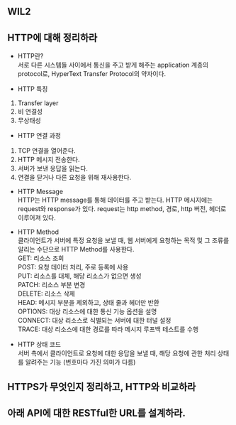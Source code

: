 ## WIL2
HTTP에 대해 정리하라
---
* HTTP란?   
 서로 다른 시스템들 사이에서 통신을 주고 받게 해주는 application 계층의 protocol로, HyperText Transfer Protocol의 약자이다.

 * HTTP 특징   
 1. Transfer layer
 2. 비 연결성
 3. 무상태성

 * HTTP 연결 과정   
 1. TCP 연결을 열어준다.
 2. HTTP 메시지 전송한다.
 3. 서버가 보낸 응답을 읽는다.
 4. 연결을 닫거나 다른 요청을 위해 재사용한다.

 * HTTP Message   
 HTTP는 HTTP message를 통해 데이터를 주고 받는다. HTTP 메시지에는 request와 response가 있다. request는 http method, 경로, http 버전, 헤더로 이루어져 있다.

 * HTTP Method   
 클라이언트가 서버에 특정 요청을 보낼 때, 웹 서버에게 요청하는 목적 및 그 조류를 알리는 수단으로 HTTP Method를 사용한다.   
 GET: 리소스 조회   
 POST: 요청 데이터 처리, 주로 등록에 사용   
 PUT: 리소스를 대체, 해당 리소스가 없으면 생성   
 PATCH: 리소스 부분 변경   
 DELETE: 리소스 삭제   
 HEAD: 메시지 부분을 제외하고, 상태 줄과 헤더만 반환   
 OPTIONS: 대상 리소스에 대한 통신 기능 옵션을 설명   
 CONNECT: 대상 리소스로 식별되는 서버에 대한 터널 설정   
 TRACE: 대상 리소스에 대한 경로를 따라 메시지 루프백 테스트를 수행   

 * HTTP 상태 코드   
서버 측에서 클라이언트로 요청에 대한 응답을 보낼 때, 해당 요청에 관한 처리 상태를 알려주는 기능 (번호마다 가진 의미가 다름)

HTTPS가 무엇인지 정리하고, HTTP와 비교하라
---

아래 API에 대한 RESTful한 URL를 설계하라.
---
